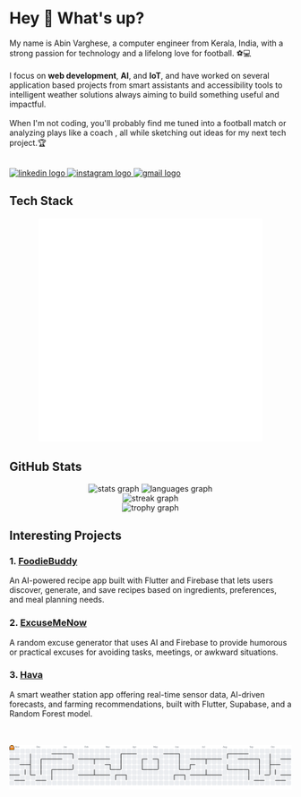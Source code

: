 <h1 align="left">Hey 👋 What's up?</h1>
<p align="left">My name is Abin Varghese, a computer engineer from Kerala, India, with a strong passion for technology and a lifelong love for football. ⚽💻<br><br>
I focus on <strong>web development</strong>, <strong>AI</strong>, and <strong>IoT</strong>, and have worked on several application based projects from smart assistants and accessibility tools to intelligent weather solutions always aiming to build something useful and impactful.<br><br>
When I'm not coding, you'll probably find me tuned into a football match or analyzing plays like a coach , all while sketching out ideas for my next tech project.🏆<br><br>
</p>
<div align="left">
  <a href="https://linkedin.com/in/abin-varghese-315012280" target="_blank">
    <img src="https://raw.githubusercontent.com/maurodesouza/profile-readme-generator/master/src/assets/icons/social/linkedin/default.svg" width="52" height="40" alt="linkedin logo" />
  </a>
  <a href="https://instagram.com/abinvarghese.__" target="_blank">
    <img src="https://raw.githubusercontent.com/maurodesouza/profile-readme-generator/master/src/assets/icons/social/instagram/default.svg" width="52" height="40" alt="instagram logo" />
  </a>
  <a href="mailto:abinv182@gmail.com" target="_blank">
    <img src="https://raw.githubusercontent.com/maurodesouza/profile-readme-generator/master/src/assets/icons/social/gmail/default.svg" width="52" height="40" alt="gmail logo" />
  </a>
</div>
<h2 align="left">Tech Stack</h2>
<div align="center">
  <img src="./tech-stack-cube.svg" width="400" height="400" alt="Tech Stack Cube" />
</div>
<h2 align="left">GitHub Stats</h2>
<div align="center">
  <img src="https://github-readme-stats.vercel.app/api?username=AbinVarghese1&hide_title=false&hide_rank=true&show_icons=true&include_all_commits=true&count_private=true&disable_animations=false&theme=aura&locale=en&hide_border=true&order=1" height="180" alt="stats graph" />
  <img src="https://github-readme-stats.vercel.app/api/top-langs?username=AbinVarghese1&locale=en&hide_title=false&layout=compact&card_width=380&langs_count=6&theme=aura&hide_border=true&order=2" height="180" alt="languages graph" />
  <br>
  <img src="https://streak-stats.demolab.com?user=AbinVarghese1&locale=en&mode=daily&theme=aura&hide_border=true&border_radius=7&order=3" height="220" alt="streak graph" />
  <br>
  <img src="https://github-profile-trophy.vercel.app?username=AbinVarghese1&theme=radical&column=4&row=2&margin-w=8&margin-h=8&no-bg=false&no-frame=true&order=4" height="200" alt="trophy graph" />
</div>

<h2 align="left">Interesting Projects</h2>

<div align="left">
  <h3>1. <a href="https://github.com/AbinVarghese1/Foodie-Buddy">FoodieBuddy</a></h3>
  <p>An AI-powered recipe app built with Flutter and Firebase that lets users discover, generate, and save recipes based on ingredients, preferences, and meal planning needs.</p>
  
  <h3>2. <a href="https://github.com/liyatony/ExcuseMeNow">ExcuseMeNow</a></h3>
  <p>A random excuse generator that uses AI and Firebase to provide humorous or practical excuses for avoiding tasks, meetings, or awkward situations.</p>
  
  <h3>3. <a href="https://github.com/HAVA-Weather">Hava</a></h3>
  <p>A smart weather station app offering real-time sensor data, AI-driven forecasts, and farming recommendations, built with Flutter, Supabase, and a Random Forest model.</p>
</div>

<br>
<br>
<picture>
  <source media="(prefers-color-scheme: dark)" srcset="https://raw.githubusercontent.com/AbinVarghese1/AbinVarghese1/output/pacman-contribution-graph-dark.svg">
  <source media="(prefers-color-scheme: light)" srcset="https://raw.githubusercontent.com/AbinVarghese1/AbinVarghese1/output/pacman-contribution-graph.svg">
  <img alt="pacman contribution graph" src="https://raw.githubusercontent.com/AbinVarghese1/AbinVarghese1/output/pacman-contribution-graph.svg">
</picture>
<!-- Tech Stack Cube is auto-generated by GitHub Actions -->
